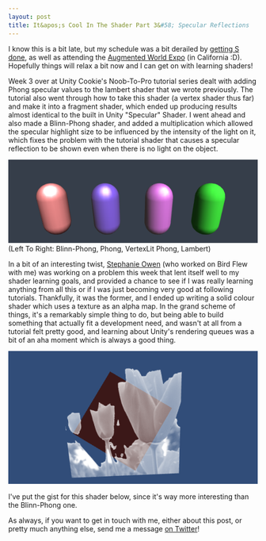 ```yaml
---
layout: post
title: It&apos;s Cool In The Shader Part 3&#58; Specular Reflections
---
```


I know this is a bit late, but my schedule was a bit derailed by [getting S done](http://kylehalladay.com/all/blog/2013/06/02/S-Making-An-Abstract-Puzzle-Game.html), as well as attending the [Augmented World Expo](http://augmentedworldexpo.com/) (in California :D). Hopefully things will relax a bit now and I can get on with learning shaders!

Week 3 over at Unity Cookie's Noob-To-Pro tutorial series dealt with adding Phong specular values to the lambert shader that we wrote previously. The tutorial also went through how to take this shader (a vertex shader thus far) and make it into a fragment shader, which ended up producing results almost identical to the built in Unity "Specular" Shader. I went ahead and also made a Blinn-Phong shader, and added a multiplication which allowed the specular highlight size to be influenced by the intensity of the light on it, which fixes the problem with the tutorial shader that causes a specular reflection to be shown even when there is no light on the object.

![This week's tutorial shaders](/images/post_images/2013-06-12/specularReflections.png)
(Left To Right: Blinn-Phong, Phong, VertexLit Phong, Lambert)

In a bit of an interesting twist, [Stephanie Owen](http://ca.linkedin.com/pub/stephanie-owen/32/561/4b3) (who worked on Bird Flew with me) was working on a problem this week that lent itself well to my shader learning goals, and provided a chance to see if I was really learning anything from all this or if I was just becoming very good at following tutorials. Thankfully, it was the former, and I ended up writing a solid colour shader which uses a texture as an alpha map. In the grand scheme of things, it's a remarkably simple thing to do, but being able to build something that actually fit a development need, and wasn't at all from a tutorial felt pretty good, and learning about Unity's rendering queues was a bit of an aha moment which is always a good thing.

![Texture Mask Shader](/images/post_images/2013-06-12/TextureMask.png)

I've put the gist for this shader below, since it's way more interesting than the Blinn-Phong one.

<script src="https://gist.github.com/khalladay/606c1b6226cb4f24d13d.js" class="gist">&nbsp;</script>

As always, if you want to get in touch with me, either about this post, or pretty much anything else, send me a message [on Twitter](http://twitter.com/khalladay)!
